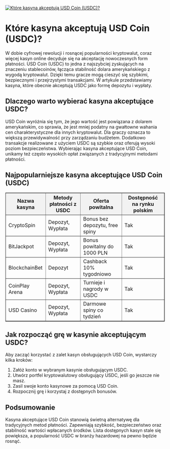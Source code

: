 [![Które kasyna akceptują USD Coin (USDC)?](https://123-caf.pages.dev/gitsignup.png)](https://vrmoo.ru/Bt82HjjY)

<h1>Które kasyna akceptują USD Coin (USDC)?</h1> <p>W dobie cyfrowej rewolucji i rosnącej popularności kryptowalut, coraz więcej kasyn online decyduje się na akceptację nowoczesnych form płatności. USD Coin (USDC) to jedna z najszybciej zyskujących na znaczeniu stablecoinów, łącząca stabilność dolara amerykańskiego z wygodą kryptowalut. Dzięki temu gracze mogą cieszyć się szybkimi, bezpiecznymi i przejrzystymi transakcjami. W artykule przedstawiamy kasyna, które obecnie akceptują USDC jako formę depozytu i wypłaty.</p>  <h2>Dlaczego warto wybierać kasyna akceptujące USDC?</h2> <p>USD Coin wyróżnia się tym, że jego wartość jest powiązana z dolarem amerykańskim, co sprawia, że jest mniej podatny na gwałtowne wahania cen charakterystyczne dla innych kryptowalut. Dla graczy oznacza to większą przewidywalność przy zarządzaniu budżetem. Dodatkowo transakcje realizowane z użyciem USDC są szybkie oraz oferują wysoki poziom bezpieczeństwa. Wybierając kasyna akceptujące USD Coin, unikamy też często wysokich opłat związanych z tradycyjnymi metodami płatności.</p>  <h2>Najpopularniejsze kasyna akceptujące USD Coin (USDC)</h2> <table border="1" cellpadding="8" cellspacing="0" style="border-collapse: collapse; width: 100%;">   <thead>     <tr style="background-color: #f2f2f2;">       <th>Nazwa kasyna</th>       <th>Metody płatności z USDC</th>       <th>Oferta powitalna</th>       <th>Dostępność na rynku polskim</th>     </tr>   </thead>   <tbody>     <tr>       <td>CryptoSpin</td>       <td>Depozyt, Wypłata</td>       <td>Bonus bez depozytu, free spiny</td>       <td>Tak</td>     </tr>     <tr>       <td>BitJackpot</td>       <td>Depozyt, Wypłata</td>       <td>Bonus powitalny do 1000 PLN</td>       <td>Tak</td>     </tr>     <tr>       <td>BlockchainBet</td>       <td>Depozyt</td>       <td>Cashback 10% tygodniowo</td>       <td>Tak</td>     </tr>     <tr>       <td>CoinPlay Arena</td>       <td>Depozyt, Wypłata</td>       <td>Turnieje i nagrody w USDC</td>       <td>Tak</td>     </tr>     <tr>       <td>USD Casino</td>       <td>Depozyt, Wypłata</td>       <td>Darmowe spiny co tydzień</td>       <td>Tak</td>     </tr>   </tbody> </table>  <h2>Jak rozpocząć grę w kasynie akceptującym USDC?</h2> <p>Aby zacząć korzystać z zalet kasyn obsługujących USD Coin, wystarczy kilka kroków:</p> <ol>   <li>Załóż konto w wybranym kasynie obsługującym USDC.</li>   <li>Utwórz portfel kryptowalutowy obsługujący USDC, jeśli go jeszcze nie masz.</li>   <li>Zasil swoje konto kasynowe za pomocą USD Coin.</li>   <li>Rozpocznij grę i korzystaj z dostępnych bonusów.</li> </ol>  <h2>Podsumowanie</h2> <p>Kasyna akceptujące USD Coin stanowią świetną alternatywę dla tradycyjnych metod płatności. Zapewniają szybkość, bezpieczeństwo oraz stabilność wartości wpłacanych środków. Lista dostępnych kasyn stale się powiększa, a popularność USDC w branży hazardowej na pewno będzie rosnąć.</p>